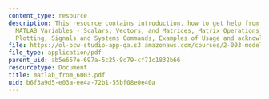 ```yaml
---
content_type: resource
description: This resource contains introduction, how to get help from Within MATLAB,
  MATLAB Variables - Scalars, Vectors, and Matrices, Matrix Operations, MATLAB Files,
  Plotting, Signals and Systems Commands, Examples of Usage and acknowledgment.
file: https://ol-ocw-studio-app-qa.s3.amazonaws.com/courses/2-003-modeling-dynamics-and-control-i-spring-2005/b6f3a9d5e03aee4a72b155bf08e0e40a_matlab_from_6003.pdf
file_type: application/pdf
parent_uid: ab5e657e-697a-5c25-9c79-cf71c1832b66
resourcetype: Document
title: matlab_from_6003.pdf
uid: b6f3a9d5-e03a-ee4a-72b1-55bf08e0e40a
---
```

